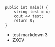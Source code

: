 
```
public int main() {
	string test = x;
	cout << test;
	return 0;
}
```

-  test markdown 3
-  ZXCV
